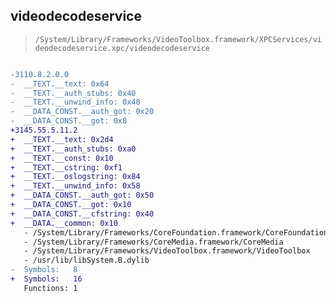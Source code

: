 ## videodecodeservice

> `/System/Library/Frameworks/VideoToolbox.framework/XPCServices/videodecodeservice.xpc/videodecodeservice`

```diff

-3110.8.2.0.0
-  __TEXT.__text: 0x64
-  __TEXT.__auth_stubs: 0x40
-  __TEXT.__unwind_info: 0x48
-  __DATA_CONST.__auth_got: 0x20
-  __DATA_CONST.__got: 0x8
+3145.55.5.11.2
+  __TEXT.__text: 0x2d4
+  __TEXT.__auth_stubs: 0xa0
+  __TEXT.__const: 0x10
+  __TEXT.__cstring: 0xf1
+  __TEXT.__oslogstring: 0x84
+  __TEXT.__unwind_info: 0x58
+  __DATA_CONST.__auth_got: 0x50
+  __DATA_CONST.__got: 0x10
+  __DATA_CONST.__cfstring: 0x40
+  __DATA.__common: 0x10
   - /System/Library/Frameworks/CoreFoundation.framework/CoreFoundation
   - /System/Library/Frameworks/CoreMedia.framework/CoreMedia
   - /System/Library/Frameworks/VideoToolbox.framework/VideoToolbox
   - /usr/lib/libSystem.B.dylib
-  Symbols:   8
+  Symbols:   16
   Functions: 1
 

```
